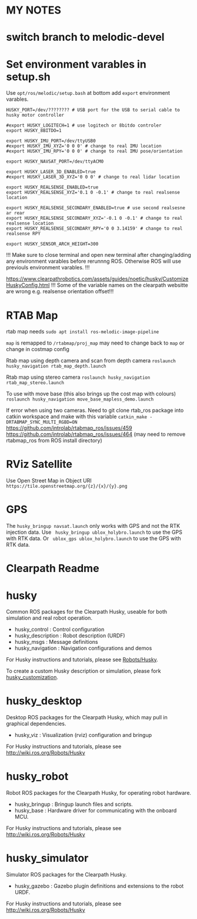 MY NOTES
=====

# switch branch to melodic-devel

# Set environment varables in setup.sh
Use ```opt/ros/melodic/setup.bash``` at bottom add ```export``` environment varables.

```
HUSKY_PORT=/dev/???????? # USB port for the USB to serial cable to husky motor controller

#export HUSKY_LOGITECH=1 # use logitech or 8bitdo controler
export HUSKY_8BITDO=1

export HUSKY_IMU_PORT=/dev/ttyUSB0
#export HUSKY_IMU_XYZ='0 0 0' # change to real IMU location
#export HUSKY_IMU_RPY='0 0 0' # change to real IMU pose/orientation

export HUSKY_NAVSAT_PORT=/dev/ttyACM0

export HUSKY_LASER_3D_ENABLED=true
#export HUSKY_LASER_3D_XYZ='0 0 0' # change to real lidar location

export HUSKY_REALSENSE_ENABLED=true
export HUSKY_REALSENSE_XYZ='0.1 0 -0.1' # change to real realsense location

export HUSKY_REALSENSE_SECONDARY_ENABLED=true # use second realsesne ar rear
export HUSKY_REALSENSE_SECONDARY_XYZ='-0.1 0 -0.1' # change to real realsense location
export HUSKY_REALSENSE_SECONDARY_RPY='0 0 3.14159' # change to real realsense RPY

export HUSKY_SENSOR_ARCH_HEIGHT=300
```

!!! Make sure to close terminal and open new terminal after changing/adding any environment varables before rerunnng ROS. Otherwise ROS will use previouls environment varables. !!!

https://www.clearpathrobotics.com/assets/guides/noetic/husky/CustomizeHuskyConfig.html
!!! Some of the variable names on the clearpath websitte are wrong e.g. realsense orientation offset!!!

# RTAB Map

rtab map needs ```sudo apt install ros-melodic-image-pipeline```

```map``` is remapped to ```/rtabmap/proj_map``` may need to change back to ```map``` or change in costmap config

Rtab map using depth camera and scan from depth camera ```roslaunch husky_navigation rtab_map_depth.launch```

Rtab map using stereo camera ```roslaunch husky_navigation rtab_map_stereo.launch```

To use with move base (this also brings up the cost map with colours)  ```roslaunch husky_navigation move_base_mapless_demo.launch```

If error when using two cameras.
Need to git clone rtab_ros package into catkin workspace and make with this variable ```catkin_make -DRTABMAP_SYNC_MULTI_RGBD=ON```
https://github.com/introlab/rtabmap_ros/issues/459
https://github.com/introlab/rtabmap_ros/issues/464
(may need to remove rtabmap_ros from ROS install directory)

# RViz Satellite

Use Open Street Map in Object URI ```https://tile.openstreetmap.org/{z}/{x}/{y}.png```

# GPS
The ```husky_bringup navsat.launch``` only works with GPS and not the RTK injection data.
Use ``` husky_bringup ublox_holybro.launch``` to use the GPS with RTK data.
Or ``` ublox_gps ublox_holybro.launch``` to use the GPS with RTK data.

Clearpath Readme
=====

husky
=====

Common ROS packages for the Clearpath Husky, useable for both simulation and
real robot operation.

 - husky_control : Control configuration
 - husky_description : Robot description (URDF)
 - husky_msgs : Message definitions
 - husky_navigation : Navigation configurations and demos

For Husky instructions and tutorials, please see [Robots/Husky](http://wiki.ros.org/Robots/Husky).

To create a custom Husky description or simulation, please fork [husky_customization](https://github.com/husky/husky_customization).

husky_desktop
=============

Desktop ROS packages for the Clearpath Husky, which may pull in graphical dependencies.

 - husky_viz : Visualization (rviz) configuration and bringup

For Husky instructions and tutorials, please see http://wiki.ros.org/Robots/Husky

husky_robot
===========

Robot ROS packages for the Clearpath Husky, for operating robot hardware.

 - husky_bringup : Bringup launch files and scripts.
 - husky_base : Hardware driver for communicating with the onboard MCU.

For Husky instructions and tutorials, please see http://wiki.ros.org/Robots/Husky

husky_simulator
==============

Simulator ROS packages for the Clearpath Husky.

 - husky_gazebo : Gazebo plugin definitions and extensions to the robot URDF.

For Husky instructions and tutorials, please see http://wiki.ros.org/Robots/Husky
